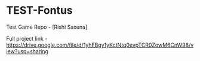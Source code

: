 # TEST-Fontus
Test Game Repo - [Rishi Saxena]

Full project link -
https://drive.google.com/file/d/1yhFBgy1yKctNtq0evpTCR0ZowM6CnW98/view?usp=sharing
